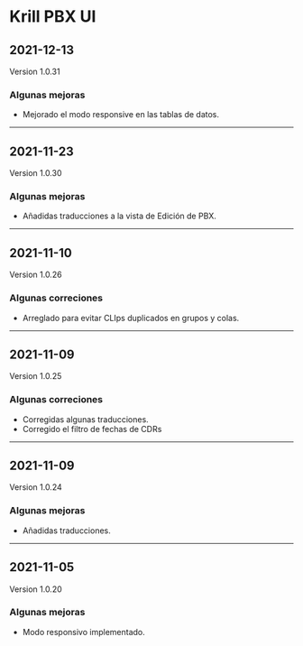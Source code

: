 # Krill PBX UI

## 2021-12-13
Version 1.0.31

### Algunas mejoras

<ul><li>Mejorado el modo responsive en las tablas de datos.</li></ul>

---

## 2021-11-23
Version 1.0.30

### Algunas mejoras

<ul><li>Añadidas traducciones a la vista de Edición de PBX.</li></ul>

---

## 2021-11-10
Version 1.0.26

### Algunas correciones

<ul><li>Arreglado para evitar CLIps duplicados en grupos y colas.</li></ul>

---

## 2021-11-09
Version 1.0.25

### Algunas correciones

<ul><li>Corregidas algunas traducciones.</li><li>Corregido el filtro de fechas de CDRs</li></ul>

---

## 2021-11-09
Version 1.0.24

### Algunas mejoras

<ul><li>Añadidas traducciones.</li></ul>

---

## 2021-11-05
Version 1.0.20

### Algunas mejoras

<ul><li>Modo responsivo implementado.</li></ul>


